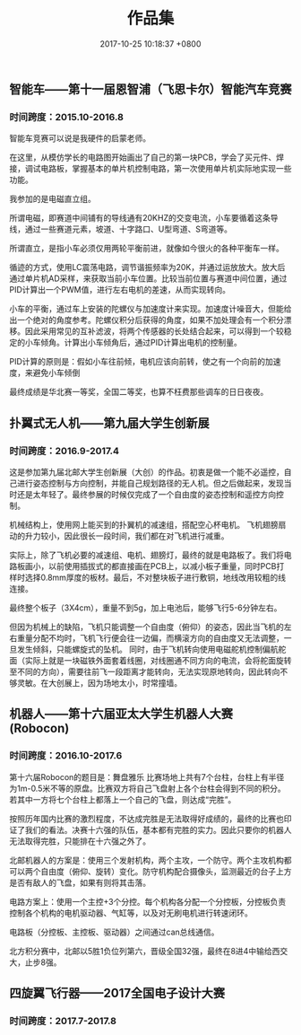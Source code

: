 ﻿---
layout: post
title: 作品集
date: 2017-10-25 10:18:37 +0800
categories: 
issue_id: 19
---

## 智能车——第十一届恩智浦（飞思卡尔）智能汽车竞赛
### 时间跨度：2015.10-2016.8

智能车竞赛可以说是我硬件的启蒙老师。

在这里，从模仿学长的电路图开始画出了自己的第一块PCB，学会了买元件、焊接，调试电路板，掌握基本的单片机控制电路，第一次使用单片机实际地实现一些功能。

我参加的是电磁直立组。

所谓电磁，即赛道中间铺有的导线通有20KHZ的交变电流，小车要循着这条导线，通过一些赛道元素，坡道、十字路口、U型弯道、S弯道等。

所谓直立，是指小车必须仅用两轮平衡前进，就像如今很火的各种平衡车一样。

循迹的方式，使用LC震荡电路，调节谐振频率为20K，并通过运放放大。放大后通过单片机AD采样，来获取当前小车位置。比较当前位置与赛道中间位置，通过PID计算出一个PWM值，进行左右电机的差速，从而实现转向。

小车的平衡，通过车上安装的陀螺仪与加速度计来实现。加速度计噪音大，但能给出一个绝对的角度参考。陀螺仪积分后获得的角度，如果不加处理会有一个积分漂移。因此采用常见的互补滤波，将两个传感器的长处结合起来，可以得到一个较稳定的小车倾角。计算出小车倾角后，通过PID计算出电机的控制量。

PID计算的原则是：假如小车往前倾，电机应该向前转，使之有一个向前的加速度，来避免小车倾倒

最终成绩是华北赛一等奖，全国二等奖，也算不枉费那些调车的日日夜夜。

## 扑翼式无人机——第九届大学生创新展
### 时间跨度：2016.9-2017.4

这是参加第九届北邮大学生创新展（大创）的作品。初衷是做一个能不必遥控，自己进行姿态控制与方向控制，并能自己规划路径的无人机。但之后做起来，发现当时还是太年轻了。最终参展的时候仅完成了一个自由度的姿态控制和遥控方向控制。

机械结构上，使用网上能买到的扑翼机的减速组，搭配空心杯电机。
飞机翅膀扇动的升力较小，因此很长一段时间，我们都在对飞机进行减重。

实际上，除了飞机必要的减速组、电机、翅膀灯，最终的就是电路板了。我们将电路板画小，以前使用插拔式的都直接画在PCB上，以减小板子重量，同时PCB打样时选择0.8mm厚度的板材。最后，不对整块板子进行敷铜，地线改用较粗的线连接。

最终整个板子（3X4cm），重量不到5g，加上电池后，能够飞行5-6分钟左右。

但因为机械上的缺陷，飞机只能调整一个自由度（俯仰）的姿态，因此当飞机的左右重量分配不均时，飞机飞行便会往一边偏，而横滚方向的自由度又无法调整，一旦发生倾斜，只能螺旋式的坠机。
同时，由于飞机转向使用电磁舵机控制偏航舵面（实际上就是一块磁铁外面套着线圈，对线圈通不同方向的电流，会将舵面旋转至不同的方向），需要往前飞一段距离才能转向，无法实现原地转向，因此转向不够灵敏。在大创展上，因为场地太小，时常撞墙。



## 机器人——第十六届亚太大学生机器人大赛(Robocon)
### 时间跨度：2016.10-2017.6

第十六届Robocon的题目是：舞盘雅乐
比赛场地上共有7个台柱，台柱上有半径为1m-0.5米不等的原盘。比赛双方将自己飞盘射上各个台柱会得到不同的积分。若其中一方将七个台柱上都落上一个自己的飞盘，则达成“完胜”。

按照历年国内比赛的激烈程度，不达成完胜是无法取得好成绩的，最终的比赛也印证了我们的看法。决赛十六强的队伍，基本都有完胜的实力。因此只要你的机器人无法取得完胜，只能排在十六强之外了。

北邮机器人的方案是：使用三个发射机构，两个主攻，一个防守。两个主攻机构都可以两个自由度（俯仰、旋转）变化。防守机构配合摄像头，监测最近的台子上方是否有敌人的飞盘，如果有则将其击落。

电路方案上：使用一个主控+3个分控。每个机构各分配一个分控板，分控板负责控制各个机构的电机驱动器、气缸等，以及对无刷电机进行转速闭环。

电路板（分控板、主控板、驱动器）之间通过can总线通信。

北方积分赛中，北邮以5胜1负位列第六，晋级全国32强，最终在8进4中输给西交大，止步8强。


## 四旋翼飞行器——2017全国电子设计大赛
### 时间跨度：2017.7-2017.8



